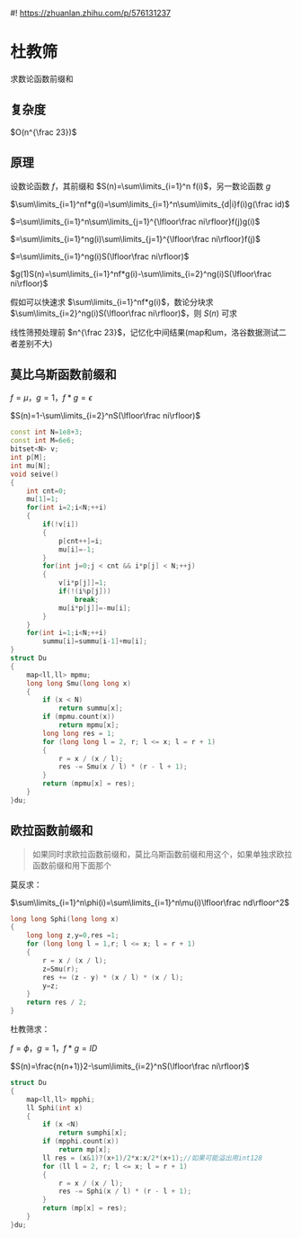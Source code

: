 #! https://zhuanlan.zhihu.com/p/576131237
# 杜教筛
求数论函数前缀和
## 复杂度
$O(n^{\frac 23})$
## 原理
设数论函数 $f$，其前缀和 $S(n)=\sum\limits_{i=1}^n f(i)$，另一数论函数 $g$

$\sum\limits_{i=1}^nf*g(i)=\sum\limits_{i=1}^n\sum\limits_{d|i}f(i)g(\frac id)$

$=\sum\limits_{i=1}^n\sum\limits_{j=1}^{\lfloor\frac ni\rfloor}f(j)g(i)$

$=\sum\limits_{i=1}^ng(i)\sum\limits_{j=1}^{\lfloor\frac ni\rfloor}f(j)$

$=\sum\limits_{i=1}^ng(i)S(\lfloor\frac ni\rfloor)$

$g(1)S(n)=\sum\limits_{i=1}^nf*g(i)-\sum\limits_{i=2}^ng(i)S(\lfloor\frac ni\rfloor)$

假如可以快速求 $\sum\limits_{i=1}^nf*g(i)$，数论分块求 $\sum\limits_{i=2}^ng(i)S(\lfloor\frac ni\rfloor)$，则 $S(n)$ 可求

线性筛预处理前 $n^{\frac 23}$，记忆化中间结果(map和um，洛谷数据测试二者差别不大)
## 莫比乌斯函数前缀和
$f=\mu$，$g=1$，$f*g=\epsilon$

$S(n)=1-\sum\limits_{i=2}^nS(\lfloor\frac ni\rfloor)$
```cpp
const int N=1e8+3;
const int M=6e6;
bitset<N> v;
int p[M];
int mu[N];
void seive()
{
	int cnt=0;
	mu[1]=1;
	for(int i=2;i<N;++i)
	{
		if(!v[i])
		{
			p[cnt++]=i;
			mu[i]=-1;
		}
		for(int j=0;j < cnt && i*p[j] < N;++j)
		{
			v[i*p[j]]=1;
			if(!(i%p[j]))
				break;
			mu[i*p[j]]=-mu[i];
		}
	}
    for(int i=1;i<N;++i)
        summu[i]=summu[i-1]+mu[i];
}
struct Du
{
    map<ll,ll> mpmu;
    long long Smu(long long x)
    {
        if (x < N)
            return summu[x];
        if (mpmu.count(x))
            return mpmu[x];
        long long res = 1;
        for (long long l = 2, r; l <= x; l = r + 1)
        {
            r = x / (x / l);
            res -= Smu(x / l) * (r - l + 1);
        }
        return (mpmu[x] = res);
    }
}du;
```
## 欧拉函数前缀和
>如果同时求欧拉函数前缀和，莫比乌斯函数前缀和用这个，如果单独求欧拉函数前缀和用下面那个

莫反求：

$\sum\limits_{i=1}^n\phi(i)=\sum\limits_{i=1}^n\mu(i)\lfloor\frac nd\rfloor^2$
```cpp
long long Sphi(long long x)
{
    long long z,y=0,res =1;
    for (long long l = 1,r; l <= x; l = r + 1)
    {
        r = x / (x / l);
        z=Smu(r);
        res += (z - y) * (x / l) * (x / l);
        y=z;
    }
    return res / 2;
}
```
杜教筛求：

$f=\phi$，$g=1$，$f*g=ID$

$S(n)=\frac{n(n+1)}2-\sum\limits_{i=2}^nS(\lfloor\frac ni\rfloor)$
```cpp
struct Du
{
    map<ll,ll> mpphi;
    ll Sphi(int x)
    {
        if (x <N)
            return sumphi[x];
        if (mpphi.count(x))
            return mp[x];
        ll res = (x&1)?(x+1)/2*x:x/2*(x+1);//如果可能溢出用int128
        for (ll l = 2, r; l <= x; l = r + 1)
        {
            r = x / (x / l);
            res -= Sphi(x / l) * (r - l + 1);
        }
        return (mp[x] = res);
    }
}du;
```